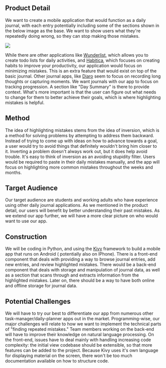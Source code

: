 ## Product Detail

We want to create a mobile application that would function as a daily journal, with each entry potentially including some of the sections shown in the below image as the base. We want to show users what they're repeatedly doing wrong, so they can stop making those mistakes.

![](https://github.com/csc301-winter-2016/project-team12/blob/master/doc/phase1/images/raw_layout.jpg)

While there are other applications like [Wunderlist][wunderlist-link], which allows you to create todo lists for daily activities, and [Habitica][habitica-link],
which focuses on creating habits to improve your productivity, our application would focus on minimizing mistakes. This is an extra feature that would exist on top of the basic journal. Other journal apps, like [Diaro][diaro-link] seem to focus on recording long thoughts or capturing moments. We want journals with our app to focus on tracking progression. A section like "Day Summary" is there to provide context. What's more important is that the user can figure out what needs to change for them to better achieve their goals, which is where highlighting mistakes is helpful.

[wunderlist-link]: https://www.wunderlist.com/
[habitica-link]: https://habitica.com/static/front/
[diaro-link]: http://www.diaroapp.com/

## Method

The idea of highlighting mistakes stems from the idea of inversion, which is a method for solving problems by attempting
to address them backward. Instead of trying to come up with ideas on how to advance towards a goal, a user would try to
avoid things that definitely wouldn't bring him closer to it. Inverting a problem doesn't always work out, but it does
help avoid trouble. It's easy to think of inversion as an avoiding stupidity filter. Users would be required to paste in
their daily mistakes manually, and the app will focus on highlighting more common mistakes throughout the weeks and
months. 

## Target Audience

Our target audience are students and working adults who have experience using other daily journal applications. As we
mentioned in the product detail, our users will benefit by better understanding their past mistakes. As we extend our 
app further, we will have a more clear picture on who would want to use our app.

## Construction

We will be coding in Python, and using the [Kivy](https://kivy.org/) framework to build a mobile app that runs on Android (
potentially also on IPhone). There is a front-end component that deals with providing a way to browse journal entries,
add new entries, and review highlighted mistakes. There would be a back-end component that deals with storage and
manipulation of journal data, as well as a section that scans through and extracts information from the highlighted
mistakes. Later on, there should be a way to have both online and offline storage for journal data. 

## Potential Challenges

We will have to try our best to differentiate our app from numerous other task-manager/daily-planner apps out in the
market. Programming-wise, our major challenges will relate to how we want to implement the technical parts of "finding
repeated mistakes." Team members working on the back-end will have to improve their knowledge on natural language processing.
On the front-end, issues have to deal mainly with handling increasing code complexity: the initial view codebase should
be extensible, so that more features can be added to the project. Because Kivy uses it's own language for displaying
material on the screen, there won't be too much documentation available on how to structure code.  
